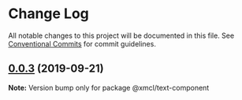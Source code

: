# Change Log

All notable changes to this project will be documented in this file.
See [Conventional Commits](https://conventionalcommits.org) for commit guidelines.

## [0.0.3](https://github.com/Voxelum/minecraft-launcher-core-node/compare/@xmcl/text-component@0.0.2...@xmcl/text-component@0.0.3) (2019-09-21)

**Note:** Version bump only for package @xmcl/text-component
